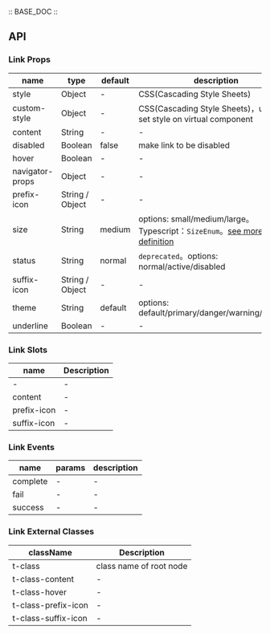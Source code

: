 :: BASE_DOC ::

## API

### Link Props

name | type | default | description | required
-- | -- | -- | -- | --
style | Object | - | CSS(Cascading Style Sheets) | N
custom-style | Object | - | CSS(Cascading Style Sheets)，used to set style on virtual component | N
content | String | - | \- | N
disabled | Boolean | false | make link to be disabled | N
hover | Boolean | - | \- | N
navigator-props | Object | - | \- | N
prefix-icon | String / Object | - | \- | N
size | String | medium | options: small/medium/large。Typescript：`SizeEnum`。[see more ts definition](https://github.com/Tencent/tdesign-miniprogram/blob/develop/packages/components/common/common.ts) | N
status | String | normal | `deprecated`。options: normal/active/disabled | N
suffix-icon | String / Object | - | \- | N
theme | String | default | options: default/primary/danger/warning/success | N
underline | Boolean | - | \- | N

### Link Slots

name | Description
-- | --
\- | \-
content | \-
prefix-icon | \-
suffix-icon | \-

### Link Events

name | params | description
-- | -- | --
complete | \- | \-
fail | \- | \-
success | \- | \-

### Link External Classes

className | Description
-- | --
t-class | class name of root node
t-class-content | \-
t-class-hover | \-
t-class-prefix-icon | \-
t-class-suffix-icon | \-
